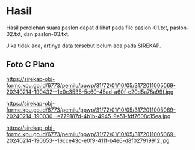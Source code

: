 # Hasil

Hasil perolehan suara paslon dapat dilihat pada file paslon-01.txt, paslon-02.txt, dan paslon-03.txt.

Jika tidak ada, artinya data tersebut belum ada pada SIREKAP.

## Foto C Plano

https://sirekap-obj-formc.kpu.go.id/6773/pemilu/ppwp/31/72/01/10/05/3172011005069-20240214-190432--1e0c3535-5c60-45ad-a60f-c20d5a78a99f.jpg

https://sirekap-obj-formc.kpu.go.id/6773/pemilu/ppwp/31/72/01/10/05/3172011005069-20240214-190030--e779187d-4b1b-4945-9e51-fdf7608c15ea.jpg

https://sirekap-obj-formc.kpu.go.id/6773/pemilu/ppwp/31/72/01/10/05/3172011005069-20240214-190653--16cce43c-e0f9-411f-b4e6-d8f027919912.jpg
